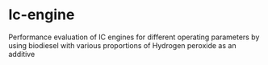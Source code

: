 # Ic-engine
Performance evaluation of IC engines for different operating parameters by using biodiesel with various proportions of Hydrogen peroxide as an additive
